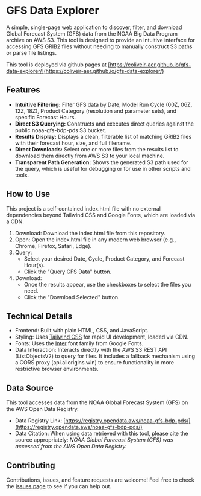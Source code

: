 # **GFS Data Explorer**

A simple, single-page web application to discover, filter, and download Global Forecast System (GFS) data from the NOAA Big Data Program archive on AWS S3. This tool is designed to provide an intuitive interface for accessing GFS GRIB2 files without needing to manually construct S3 paths or parse file listings.

This tool is deployed via github pages at [https://coliveir-aer.github.io/gfs-data-explorer/](https://coliveir-aer.github.io/gfs-data-explorer/)

## **Features**

* **Intuitive Filtering:** Filter GFS data by Date, Model Run Cycle (00Z, 06Z, 12Z, 18Z), Product Category (resolution and parameter sets), and specific Forecast Hours.  
* **Direct S3 Querying:** Constructs and executes direct queries against the public noaa-gfs-bdp-pds S3 bucket.  
* **Results Display:** Displays a clean, filterable list of matching GRIB2 files with their forecast hour, size, and full filename.  
* **Direct Downloads:** Select one or more files from the results list to download them directly from AWS S3 to your local machine.  
* **Transparent Path Generation:** Shows the generated S3 path used for the query, which is useful for debugging or for use in other scripts and tools.

## **How to Use**

This project is a self-contained index.html file with no external dependencies beyond Tailwind CSS and Google Fonts, which are loaded via a CDN.

1. Download: Download the index.html file from this repository.  
2. Open: Open the index.html file in any modern web browser (e.g., Chrome, Firefox, Safari, Edge).  
3. Query:  
   * Select your desired Date, Cycle, Product Category, and Forecast Hour(s).  
   * Click the "Query GFS Data" button.  
4. Download:  
   * Once the results appear, use the checkboxes to select the files you need.  
   * Click the "Download Selected" button.

## **Technical Details**

* Frontend: Built with plain HTML, CSS, and JavaScript.  
* Styling: Uses [Tailwind CSS](https://tailwindcss.com/) for rapid UI development, loaded via CDN.  
* Fonts: Uses the [Inter](https://fonts.google.com/specimen/Inter) font family from Google Fonts.  
* Data Interaction: Interacts directly with the AWS S3 REST API (ListObjectsV2) to query for files. It includes a fallback mechanism using a CORS proxy (api.allorigins.win) to ensure functionality in more restrictive browser environments.

## **Data Source**

This tool accesses data from the NOAA Global Forecast System (GFS) on the AWS Open Data Registry.

* Data Registry Link: [https://registry.opendata.aws/noaa-gfs-bdp-pds/](https://registry.opendata.aws/noaa-gfs-bdp-pds/)  
* Data Citation: When using data retrieved with this tool, please cite the source appropriately: *NOAA Global Forecast System (GFS) was accessed from the AWS Open Data Registry.*

## **Contributing**

Contributions, issues, and feature requests are welcome\! Feel free to check the [issues page](https://github.com/coliveir-aer/gfs-data-explorer/issues) to see if you can help out.
